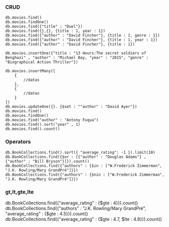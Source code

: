### CRUD
```
db.movies.find()
db.movies.findOne()
db.movies.find({"title" : "Duel"})
db.movies.find({},{}, {title : 1, year : 1})
db.movies.find({"author" : "David Fincher"}, {title : 1, genre : 1})
db.movies.find({"author" : "David Fincher"}, {title : 1, year : 1})
db.movies.find({"author" : "David Fincher"}, {title : 1})

db.movies.insertOne({"title : "13 Hours:The secret soldiers of Benghazi" , "author" : "Michael Bay, "year" : "2015", "genre" : "Biographical Action Thriller"})

db.movies.insertMany([
    {
        //datas
    },
    {
        //datas
    }
])
db.movies.updateOne({}. {$set : ""author" : "David Ayer"})
db.movies.find()
db.movies.findOne()
db.movies.find("author" : "Antony Fuqua")
db.movies.find().sort("year" , 1)
db.movies.find().count()

```

### Operators
```
db.BookCollections.find().sort({ "average_rating": -1 }).limit(10)
db.BookCollections.find({$or : [{"author" : "Douglas Adams"} , {"author" : "Bill Bryson"}]}).count()
db.BookCollections.find({"authors" : {$in : ["W.Frederick Zimmerman", "J.K. Rowling/Mary GrandPré"]}})
db.BookCollections.find({"authors" : {$nin : ["W.Frederick Zimmerman", "J.K. Rowling/Mary GrandPré"]}})
```

### gt,lt,gte,lte
db.BookCollections.find({"average_rating" : {$gte : 4}}).count()
db.BookCollections.find({"authors" : "J.K. Rowling/Mary GrandPré", "average_rating" : {$gte : 4.5}}).count()
db.BookCollections.find({"average_rating" : {$gte : 4.7, $lte : 4.8}}).count()